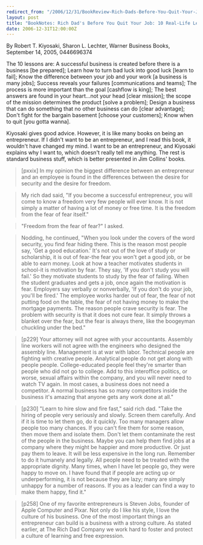 ```yaml
---
redirect_from: "/2006/12/31/BookReview-Rich-Dads-Before-You-Quit-Your-Job.html"
layout: post
title: "BookNotes: Rich Dad's Before You Quit Your Job: 10 Real-Life Lessons Every Entrepreneur Should Know About Building a Multimillion-Dollar Business"
date: 2006-12-31T12:00:00Z
---
```

By Robert T. Kiyosaki, Sharon L. Lechter, Warner Business Books, September 14, 2005, 0446696374

The 10 lessons are: A successful business is created before there
is a business [be prepared]; Learn how to turn bad luck into good luck
[learn to fail]; Know the difference between your job and your work
[a business is many jobs]; Success reveals your failures
[communications and teams]; The process is more important than the
goal [cashflow is king]; The best answers are found in your
heart...not your head [clear mission]; the scope of the mission
determines the product [solve a problem]; Design a business that can
do something that no other business can do [clear advantage]; Don't
fight for the bargain basement [choose your customers]; Know when to
quit [you gotta wanna].

Kiyosaki gives good advice.  However, it is like many books on being
an entrepreneur.  If I didn't want to be an entrepreneur, and
I read this book, it wouldn't have changed my mind.  I want to be an
entrepreneur, and Kiyosaki explains why I want to, which doesn't
really tell me anything.  The rest is standard business stuff, which
is better presented in Jim Collins' books.


> [pxxix] In my opinion the biggest difference between an entrepreneur
> and an employee is found in the differences between the desire for
> security and the desire for freedom.



> My rich dad said, "If you become a successful entrepreneur, you will
> come to know a freedom very few people will ever know. It is not
> simply a matter of having a lot of money or free time. It is the
> freedom from the fear of fear itself."



> "Freedom from the fear of fear?" I asked.



> Nodding, he continued, "When you look under the covers of the word
> security, you find fear hiding there. This is the reason most people
> say, 'Get a good education.' It's not out of the love of study or
> scholarship, it is out of fear-the fear you won't get a good job, or
> be able to earn money. Look at how a teacher motivates students in
> school-it is motivation by fear. They say, 'If you don't study you
> will fail.' So they motivate students to study by the fear of
> failing. When the student graduates and gets a job, once again the
> motivation is fear. Employers say verbally or nonverbally, 'If you
> don't do your job, you'll be fired.' The employee works harder out of
> fear, the fear of not putting food on the table, the fear of not
> having money to make the mortgage payments. The reason people crave
> security is fear. The problem with security is that it does not cure
> fear. It simply throws a blanket over the fear, but the fear is always
> there, like the boogeyman chuckling under the bed."



> [p229] Your attorney will not agree with your accountants. Assembly
> line workers will not agree with the engineers who designed the
> assembly line. Management is at war with labor. Technical people are
> fighting with creative people. Analytical people do not get along with
> people people. College-educated people feel they're smarter than
> people who did not go to college. Add to this interoffice politics, or
> worse, sexual affairs within the company, and you will never need to
> watch TV again. In most cases, a business does not need a
> competitor. A normal business has so many competitors inside the
> business it's amazing that anyone gets any work done at all." 



> [p230] "Learn to hire slow and fire fast," said rich dad. "Take the
> hiring of people very seriously and slowly. Screen them carefully. And if
> it is time to let them go, do it quickly. Too many managers allow people
> too many chances. If you can't fire them for some reason, then move them
> and isolate them. Don't let them contaminate the rest of the people in
> the business. Maybe you can help them find jobs at a company where
> they might be happier and more productive. Or just pay them to
> leave. It will be less expensive in the long run. Remember to do it
> humanely and legally. All people need to be treated with the
> appropriate dignity. Many times, when I have let people go, they
> were happy to move on. I have found that if people are acting up or
> underperforming, it is not because they are lazy; many are simply
> unhappy for a number of reasons. If you as a leader can find a way to
> make them happy, find it." 



> [p258] One of my favorite entrepreneurs is Steven Jobs, founder of
> Apple Computer and Pixar. Not only do I like his style, I love the
> culture of his business. One of the most important things an
> entrepreneur can build is a business with a strong culture. As
> stated earlier, at The Rich Dad Company we work hard to foster and
> protect a culture of learning and free expression. 
> 



